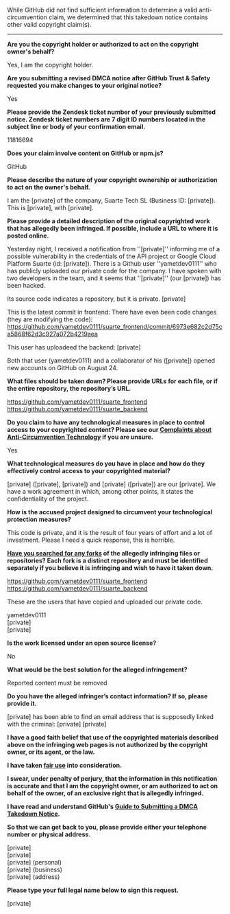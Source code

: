 While GitHub did not find sufficient information to determine a valid anti-circumvention claim, we determined that this takedown notice contains other valid copyright claim(s).

---

**Are you the copyright holder or authorized to act on the copyright owner's behalf?**

Yes, I am the copyright holder.

**Are you submitting a revised DMCA notice after GitHub Trust & Safety requested you make changes to your original notice?**

Yes

**Please provide the Zendesk ticket number of your previously submitted notice. Zendesk ticket numbers are 7 digit ID numbers located in the subject line or body of your confirmation email.**

11816694

**Does your claim involve content on GitHub or npm.js?**

GitHub

**Please describe the nature of your copyright ownership or authorization to act on the owner's behalf.**

I am the [private] of the company, Suarte Tech SL (Business ID: [private]). This is [private], with [private].

**Please provide a detailed description of the original copyrighted work that has allegedly been infringed. If possible, include a URL to where it is posted online.**

Yesterday night, I received a notification from ''[private]'' informing me of a possible vulnerability in the credentials of the API project or Google Cloud Platform Suarte (id: [private]). There is a Github user ''yametdev0111'' who has publicly uploaded our private code for the company. I have spoken with two developers in the team, and it seems that ''[private]'' (our [private]) has been hacked.

Its source code indicates a repository, but it is private. [private]

This is the latest commit in frontend: There have even been code changes (they are modifying the code):  
 https://github.com/yametdev0111/suarte_frontend/commit/6973e682c2d75ca5868f62d3c927a072b4219aea

This user has uploadeed the backend: [private]

Both that user (yametdev0111) and a collaborator of his ([private]) opened new accounts on GitHub on August 24.

**What files should be taken down? Please provide URLs for each file, or if the entire repository, the repository’s URL.**

https://github.com/yametdev0111/suarte_frontend  
https://github.com/yametdev0111/suarte_backend

**Do you claim to have any technological measures in place to control access to your copyrighted content? Please see our <a href="https://docs.github.com/articles/guide-to-submitting-a-dmca-takedown-notice#complaints-about-anti-circumvention-technology">Complaints about Anti-Circumvention Technology</a> if you are unsure.**

Yes

**What technological measures do you have in place and how do they effectively control access to your copyrighted material?**

[private] ([private], [private]) and [private] ([private]) are our [private]. We have a work agreement in which, among other points, it states the confidentiality of the project.

**How is the accused project designed to circumvent your technological protection measures?**

This code is private, and it is the result of four years of effort and a lot of investment. Please I need a quick response, this is horrible.

**<a href="https://docs.github.com/articles/dmca-takedown-policy#b-what-about-forks-or-whats-a-fork">Have you searched for any forks</a> of the allegedly infringing files or repositories? Each fork is a distinct repository and must be identified separately if you believe it is infringing and wish to have it taken down.**

https://github.com/yametdev0111/suarte_frontend  
https://github.com/yametdev0111/suarte_backend

These are the users that have copied and uploaded our private code.

yametdev0111  
[private]  
[private]  

**Is the work licensed under an open source license?**

No

**What would be the best solution for the alleged infringement?**

Reported content must be removed

**Do you have the alleged infringer’s contact information? If so, please provide it.**

[private] has been able to find an email address that is supposedly linked with the criminal: [private] [private]

**I have a good faith belief that use of the copyrighted materials described above on the infringing web pages is not authorized by the copyright owner, or its agent, or the law.**

**I have taken <a href="https://www.lumendatabase.org/topics/22">fair use</a> into consideration.**

**I swear, under penalty of perjury, that the information in this notification is accurate and that I am the copyright owner, or am authorized to act on behalf of the owner, of an exclusive right that is allegedly infringed.**

**I have read and understand GitHub's <a href="https://docs.github.com/articles/guide-to-submitting-a-dmca-takedown-notice/">Guide to Submitting a DMCA Takedown Notice</a>.**

**So that we can get back to you, please provide either your telephone number or physical address.**

[private]  
[private]  
[private] (personal)  
[private] (business)  
[private] (address)

**Please type your full legal name below to sign this request.**

[private]  
